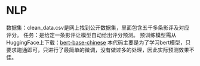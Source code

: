# NLP
数据集：clean_data.csv是网上找到公开数据集，里面包含五千多条影评及对应评分。
任务：是给定一条影评让模型自动给出评分预测。
预训练模型需从HuggingFace上下载：[bert-base-chinese](https://huggingface.co/google-bert/bert-base-chinese)
本代码主要是为了学习bert模型，只要求跑通即可，只进行了最简单的微调，没有做过多的处理，因此实际预测效果不佳。
